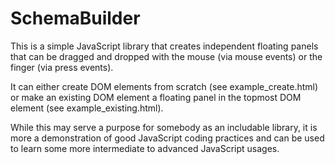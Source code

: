 # SchemaBuilder

This is a simple JavaScript library that creates independent floating panels that can be dragged and dropped with the mouse (via mouse events) or the finger (via press events).

It can either create DOM elements from scratch (see example_create.html) or make an existing DOM element a floating panel in the topmost DOM element (see example_existing.html).

While this may serve a purpose for somebody as an includable library, it is more a demonstration of good JavaScript coding practices and can be used to learn some more intermediate to advanced JavaScript usages.
